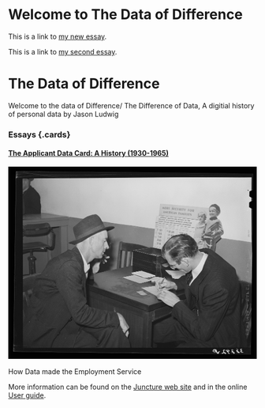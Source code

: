 # Welcome to The Data of Difference

This is a link to [my new essay](sample-essay).

This is a link to [my second essay](essay2).
 
# The Data of Difference
Welcome to the data of Difference/ The Difference of Data, A digitial history of personal data by Jason Ludwig


### Essays {.cards}

#### [The Applicant Data Card: A History (1930-1965)](essay2)


![](https://github.com/jdl328/media/blob/main/texases.jpeg?raw=true)

How Data made the Employment Service

More information can be found on the [Juncture web site](https://juncture-digital.org) and in the online [User guide](https://github.com/JSTOR-Labs/juncture/wiki).
